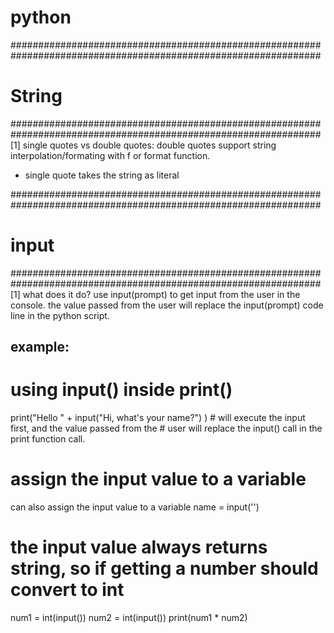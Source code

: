 # python
################################################################################################################
#                                                  String                                                      #
################################################################################################################
[1] single quotes vs double quotes: double quotes support string interpolation/formating with f or format function.
- single quote takes the string as literal

################################################################################################################
#                                                  input                                                      #
################################################################################################################
[1] what does it do? 
use input(prompt) to get input from the user in the console. the value passed from the user will replace the 
input(prompt) code line in the python script.

example: 
--------
# using input() inside print()
print("Hello " + input("Hi, what's your name?") ) # will execute the input first, and the value passed from the 
                                                  # user will replace the input() call in the print function call.

# assign the input value to a variable 
can also assign the input value to a variable 
name = input('')

# the input value always returns string, so if getting a number should convert to int
num1 = int(input())
num2 = int(input())
print(num1 * num2)



